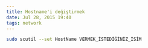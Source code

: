 ```yaml
---
title: Hostname'i değiştirmek
date: Jul 28, 2015 19:40
tags: network
---
```


```bash
sudo scutil --set HostName VERMEK_İSTEDİĞİNİZ_İSİM
```
